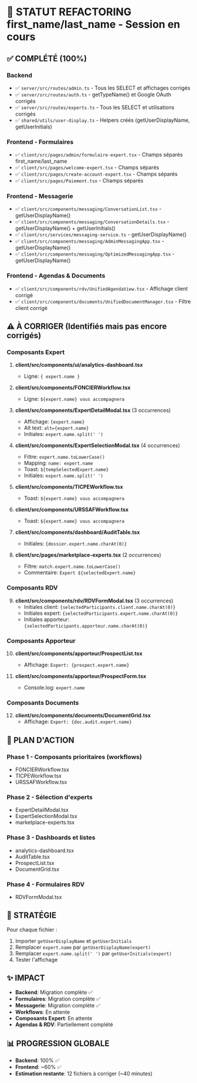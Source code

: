 # 🎯 STATUT REFACTORING first_name/last_name - Session en cours

## ✅ COMPLÉTÉ (100%)

### Backend
- ✅ `server/src/routes/admin.ts` - Tous les SELECT et affichages corrigés
- ✅ `server/src/routes/auth.ts` - getTypeName() et Google OAuth corrigés
- ✅ `server/src/routes/experts.ts` - Tous les SELECT et utilisations corrigés
- ✅ `shared/utils/user-display.ts` - Helpers créés (getUserDisplayName, getUserInitials)

### Frontend - Formulaires
- ✅ `client/src/pages/admin/formulaire-expert.tsx` - Champs séparés first_name/last_name
- ✅ `client/src/pages/welcome-expert.tsx` - Champs séparés
- ✅ `client/src/pages/create-account-expert.tsx` - Champs séparés
- ✅ `client/src/pages/Paiement.tsx` - Champs séparés

### Frontend - Messagerie
- ✅ `client/src/components/messaging/ConversationList.tsx` - getUserDisplayName()
- ✅ `client/src/components/messaging/ConversationDetails.tsx` - getUserDisplayName() + getUserInitials()
- ✅ `client/src/services/messaging-service.ts` - getUserDisplayName()
- ✅ `client/src/components/messaging/AdminMessagingApp.tsx` - getUserDisplayName()
- ✅ `client/src/components/messaging/OptimizedMessagingApp.tsx` - getUserDisplayName()

### Frontend - Agendas & Documents
- ✅ `client/src/components/rdv/UnifiedAgendaView.tsx` - Affichage client corrigé
- ✅ `client/src/components/documents/UnifiedDocumentManager.tsx` - Filtre client corrigé

## ⚠️ À CORRIGER (Identifiés mais pas encore corrigés)

### Composants Expert
1. **client/src/components/ui/analytics-dashboard.tsx**
   - Ligne: `{ expert.name }`

2. **client/src/components/FONCIERWorkflow.tsx**
   - Ligne: `${expert.name} vous accompagnera`

3. **client/src/components/ExpertDetailModal.tsx** (3 occurrences)
   - Affichage: `{expert.name}`
   - Alt text: `alt={expert.name}`
   - Initiales: `expert.name.split(' ')`

4. **client/src/components/ExpertSelectionModal.tsx** (4 occurrences)
   - Filtre: `expert.name.toLowerCase()`
   - Mapping: `name: expert.name`
   - Toast: `${tempSelectedExpert.name}`
   - Initiales: `expert.name.split(' ')`

5. **client/src/components/TICPEWorkflow.tsx**
   - Toast: `${expert.name} vous accompagnera`

6. **client/src/components/URSSAFWorkflow.tsx**
   - Toast: `${expert.name} vous accompagnera`

7. **client/src/components/dashboard/AuditTable.tsx**
   - Initiales: `{dossier.expert.name.charAt(0)}`

8. **client/src/pages/marketplace-experts.tsx** (2 occurrences)
   - Filtre: `match.expert.name.toLowerCase()`
   - Commentaire: `Expert ${selectedExpert.name}`

### Composants RDV
9. **client/src/components/rdv/RDVFormModal.tsx** (3 occurrences)
   - Initiales client: `{selectedParticipants.client.name.charAt(0)}`
   - Initiales expert: `{selectedParticipants.expert.name.charAt(0)}`
   - Initiales apporteur: `{selectedParticipants.apporteur.name.charAt(0)}`

### Composants Apporteur
10. **client/src/components/apporteur/ProspectList.tsx**
    - Affichage: `Expert: {prospect.expert.name}`

11. **client/src/components/apporteur/ProspectForm.tsx**
    - Console.log: `expert.name`

### Composants Documents
12. **client/src/components/documents/DocumentGrid.tsx**
    - Affichage: `Expert: {doc.audit.expert.name}`

## 📝 PLAN D'ACTION

### Phase 1 - Composants prioritaires (workflows)
- FONCIERWorkflow.tsx
- TICPEWorkflow.tsx
- URSSAFWorkflow.tsx

### Phase 2 - Sélection d'experts
- ExpertDetailModal.tsx
- ExpertSelectionModal.tsx
- marketplace-experts.tsx

### Phase 3 - Dashboards et listes
- analytics-dashboard.tsx
- AuditTable.tsx
- ProspectList.tsx
- DocumentGrid.tsx

### Phase 4 - Formulaires RDV
- RDVFormModal.tsx

## 🔧 STRATÉGIE

Pour chaque fichier :
1. Importer `getUserDisplayName` et `getUserInitials`
2. Remplacer `expert.name` par `getUserDisplayName(expert)`
3. Remplacer `expert.name.split(' ')` par `getUserInitials(expert)`
4. Tester l'affichage

## ✨ IMPACT

- **Backend**: Migration complète ✅
- **Formulaires**: Migration complète ✅
- **Messagerie**: Migration complète ✅
- **Workflows**: En attente 
- **Composants Expert**: En attente
- **Agendas & RDV**: Partiellement complété

## 📊 PROGRESSION GLOBALE

- **Backend**: 100% ✅
- **Frontend**: ~60% ✅
- **Estimation restante**: 12 fichiers à corriger (~40 minutes)

